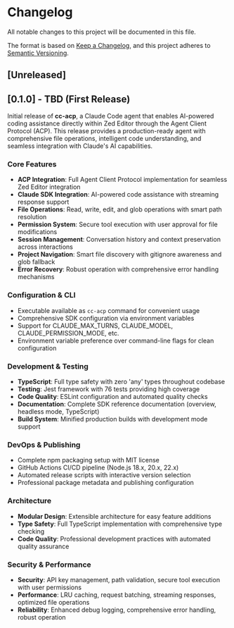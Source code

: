 # Changelog

All notable changes to this project will be documented in this file.

The format is based on [Keep a Changelog](https://keepachangelog.com/en/1.0.0/),
and this project adheres to [Semantic Versioning](https://semver.org/spec/v2.0.0.html).

## [Unreleased]

## [0.1.0] - TBD (First Release)

Initial release of **cc-acp**, a Claude Code agent that enables AI-powered coding assistance directly within Zed Editor through the Agent Client Protocol (ACP). This release provides a production-ready agent with comprehensive file operations, intelligent code understanding, and seamless integration with Claude's AI capabilities.

### Core Features
- **ACP Integration**: Full Agent Client Protocol implementation for seamless Zed Editor integration
- **Claude SDK Integration**: AI-powered code assistance with streaming response support
- **File Operations**: Read, write, edit, and glob operations with smart path resolution
- **Permission System**: Secure tool execution with user approval for file modifications
- **Session Management**: Conversation history and context preservation across interactions
- **Project Navigation**: Smart file discovery with gitignore awareness and glob fallback
- **Error Recovery**: Robust operation with comprehensive error handling mechanisms

### Configuration & CLI
- Executable available as `cc-acp` command for convenient usage
- Comprehensive SDK configuration via environment variables
- Support for CLAUDE_MAX_TURNS, CLAUDE_MODEL, CLAUDE_PERMISSION_MODE, etc.
- Environment variable preference over command-line flags for clean configuration

### Development & Testing
- **TypeScript**: Full type safety with zero 'any' types throughout codebase
- **Testing**: Jest framework with 76 tests providing high coverage
- **Code Quality**: ESLint configuration and automated quality checks
- **Documentation**: Complete SDK reference documentation (overview, headless mode, TypeScript)
- **Build System**: Minified production builds with development mode support

### DevOps & Publishing
- Complete npm packaging setup with MIT license
- GitHub Actions CI/CD pipeline (Node.js 18.x, 20.x, 22.x)
- Automated release scripts with interactive version selection
- Professional package metadata and publishing configuration

### Architecture
- **Modular Design**: Extensible architecture for easy feature additions
- **Type Safety**: Full TypeScript implementation with comprehensive type checking
- **Code Quality**: Professional development practices with automated quality assurance

### Security & Performance
- **Security**: API key management, path validation, secure tool execution with user permissions
- **Performance**: LRU caching, request batching, streaming responses, optimized file operations
- **Reliability**: Enhanced debug logging, comprehensive error handling, robust operation